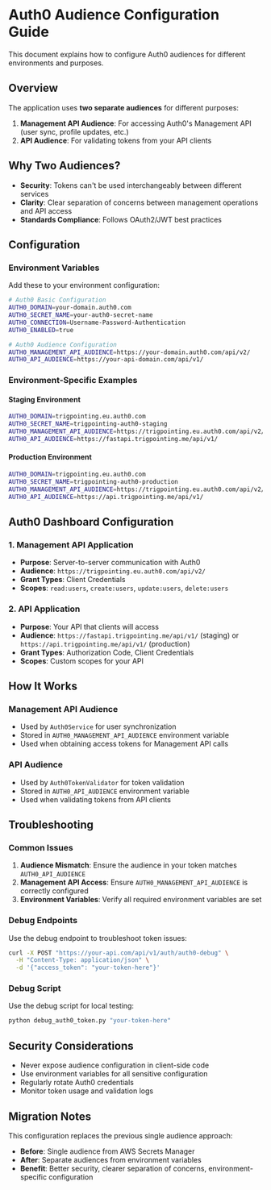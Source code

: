 # Auth0 Audience Configuration Guide

This document explains how to configure Auth0 audiences for different environments and purposes.

## Overview

The application uses **two separate audiences** for different purposes:

1. **Management API Audience**: For accessing Auth0's Management API (user sync, profile updates, etc.)
2. **API Audience**: For validating tokens from your API clients

## Why Two Audiences?

- **Security**: Tokens can't be used interchangeably between different services
- **Clarity**: Clear separation of concerns between management operations and API access
- **Standards Compliance**: Follows OAuth2/JWT best practices

## Configuration

### Environment Variables

Add these to your environment configuration:

```bash
# Auth0 Basic Configuration
AUTH0_DOMAIN=your-domain.auth0.com
AUTH0_SECRET_NAME=your-auth0-secret-name
AUTH0_CONNECTION=Username-Password-Authentication
AUTH0_ENABLED=true

# Auth0 Audience Configuration
AUTH0_MANAGEMENT_API_AUDIENCE=https://your-domain.auth0.com/api/v2/
AUTH0_API_AUDIENCE=https://your-api-domain.com/api/v1/
```

### Environment-Specific Examples

#### Staging Environment
```bash
AUTH0_DOMAIN=trigpointing.eu.auth0.com
AUTH0_SECRET_NAME=trigpointing-auth0-staging
AUTH0_MANAGEMENT_API_AUDIENCE=https://trigpointing.eu.auth0.com/api/v2/
AUTH0_API_AUDIENCE=https://fastapi.trigpointing.me/api/v1/
```

#### Production Environment
```bash
AUTH0_DOMAIN=trigpointing.eu.auth0.com
AUTH0_SECRET_NAME=trigpointing-auth0-production
AUTH0_MANAGEMENT_API_AUDIENCE=https://trigpointing.eu.auth0.com/api/v2/
AUTH0_API_AUDIENCE=https://api.trigpointing.me/api/v1/
```

## Auth0 Dashboard Configuration

### 1. Management API Application
- **Purpose**: Server-to-server communication with Auth0
- **Audience**: `https://trigpointing.eu.auth0.com/api/v2/`
- **Grant Types**: Client Credentials
- **Scopes**: `read:users`, `create:users`, `update:users`, `delete:users`

### 2. API Application
- **Purpose**: Your API that clients will access
- **Audience**: `https://fastapi.trigpointing.me/api/v1/` (staging) or `https://api.trigpointing.me/api/v1/` (production)
- **Grant Types**: Authorization Code, Client Credentials
- **Scopes**: Custom scopes for your API

## How It Works

### Management API Audience
- Used by `Auth0Service` for user synchronization
- Stored in `AUTH0_MANAGEMENT_API_AUDIENCE` environment variable
- Used when obtaining access tokens for Management API calls

### API Audience
- Used by `Auth0TokenValidator` for token validation
- Stored in `AUTH0_API_AUDIENCE` environment variable
- Used when validating tokens from API clients

## Troubleshooting

### Common Issues

1. **Audience Mismatch**: Ensure the audience in your token matches `AUTH0_API_AUDIENCE`
2. **Management API Access**: Ensure `AUTH0_MANAGEMENT_API_AUDIENCE` is correctly configured
3. **Environment Variables**: Verify all required environment variables are set

### Debug Endpoints

Use the debug endpoint to troubleshoot token issues:
```bash
curl -X POST "https://your-api.com/api/v1/auth/auth0-debug" \
  -H "Content-Type: application/json" \
  -d '{"access_token": "your-token-here"}'
```

### Debug Script

Use the debug script for local testing:
```bash
python debug_auth0_token.py "your-token-here"
```

## Security Considerations

- Never expose audience configuration in client-side code
- Use environment variables for all sensitive configuration
- Regularly rotate Auth0 credentials
- Monitor token usage and validation logs

## Migration Notes

This configuration replaces the previous single audience approach:
- **Before**: Single audience from AWS Secrets Manager
- **After**: Separate audiences from environment variables
- **Benefit**: Better security, clearer separation of concerns, environment-specific configuration
